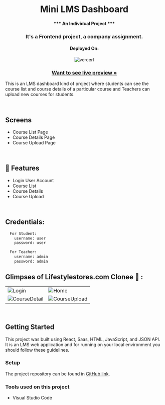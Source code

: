 <h1 align="center">Mini LMS Dashboard</h1>

<h4 align="center">*** An Individual Project ***</h4>

<h3 align="center">It's a Frontend project, a company assignment.</h3>

<h4 align="center">Deployed On:</h4>

<p align="center">
  <img src="https://img.shields.io/badge/Vercel-000000?style=for-the-badge&logo=vercel&logoColor=white" alt="vercerl">
</p>

<h3 align="center"><a href="https://lms-zeta-nine.vercel.app/" target="_blank"><strong>Want to see live preview »</strong></a></h3>

This is an LMS dashboard kind of project where students can see the course list and course details of a particular course and Teachers can upload new courses for students.

<br/>

## Screens

- Course List Page
- Course Details Page
- Course Upload Page

<br/>

## 🚀 Features

- Login User Account
- Course List
- Course Details
- Course Upload

<br/>

## Credentials:

```bash
  For Student:
    username: user
    password: user

  For Teacher:
    username: admin
    password: admin
```

## Glimpses of Lifestylestores.com Clonee 🙈 :

<table>
  <tr>
    <td><img src="https://i.ibb.co/sjBKXD3/Login.png" alt="Login" /></td>
    <td><img src="https://i.ibb.co/JcpJpjY/Home.png"  alt="Home" /></td>
  </tr>
  
  <tr>
    <td><img src="https://i.ibb.co/ry0yGht/Course-Details.png" alt="CourseDetail" /></td>
    <td><img src="https://i.ibb.co/d7srv7b/Course-Upload.png"  alt="CourseUpload" /></td>
  </tr>
</table>

<br/>

## Getting Started

This project was built using React, Saas, HTML, JavaScript, and JSON API. It is an LMS web application and for running on your local environment you should follow these guidelines.

### Setup

The project repository can be found in [GitHub link](https://github.com/shivamkumar24/LMS).

### Tools used on this project

- Visual Studio Code
